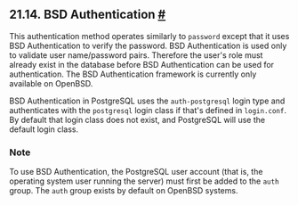 ## 21.14. BSD Authentication [#](#AUTH-BSD)

This authentication method operates similarly to `password` except that it uses BSD Authentication to verify the password. BSD Authentication is used only to validate user name/password pairs. Therefore the user's role must already exist in the database before BSD Authentication can be used for authentication. The BSD Authentication framework is currently only available on OpenBSD.

BSD Authentication in PostgreSQL uses the `auth-postgresql` login type and authenticates with the `postgresql` login class if that's defined in `login.conf`. By default that login class does not exist, and PostgreSQL will use the default login class.

### Note

To use BSD Authentication, the PostgreSQL user account (that is, the operating system user running the server) must first be added to the `auth` group. The `auth` group exists by default on OpenBSD systems.